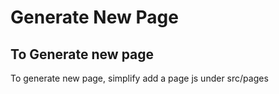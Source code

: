 # Generate New Page 

## To Generate new page 

To generate new page, simplify add a page js under src/pages

